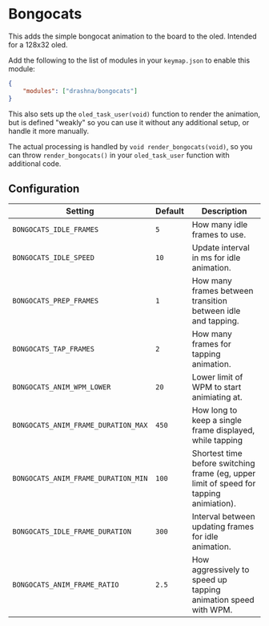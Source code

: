 # Bongocats

This adds the simple bongocat animation to the board to the oled. Intended for a 128x32 oled.

Add the following to the list of modules in your `keymap.json` to enable this module:

```json
{
    "modules": ["drashna/bongocats"]
}
```

This also sets up the `oled_task_user(void)` function to render the animation, but is defined "weakly" so you can use it without any additional setup, or handle it more manually.

The actual processing is handled by `void render_bongocats(void)`, so you can throw `render_bongocats()` in your `oled_task_user` function with additional code.

## Configuration

| Setting                             | Default | Description                                                                             |
| ----------------------------------- | ------- | --------------------------------------------------------------------------------------- |
| `BONGOCATS_IDLE_FRAMES`             | `5`     | How many idle frames to use.                                                            |
| `BONGOCATS_IDLE_SPEED`              | `10`    | Update interval in ms for idle animation.                                               |
| `BONGOCATS_PREP_FRAMES`             | `1`     | How many frames between transition between idle and tapping.                            |
| `BONGOCATS_TAP_FRAMES`              | `2`     | How many frames for tapping animation.                                                  |
| `BONGOCATS_ANIM_WPM_LOWER`          | `20`    | Lower limit of WPM to start animiating at.                                              |
| `BONGOCATS_ANIM_FRAME_DURATION_MAX` | `450`   | How long to keep a single frame displayed, while tapping                                |
| `BONGOCATS_ANIM_FRAME_DURATION_MIN` | `100`   | Shortest time before switching frame (eg, upper limit of speed for tapping animiation). |
| `BONGOCATS_IDLE_FRAME_DURATION`     | `300`   | Interval between updating frames for idle animation.                                    |
| `BONGOCATS_ANIM_FRAME_RATIO`        | `2.5`   | How aggressively to speed up tapping animation speed with WPM.                          |

